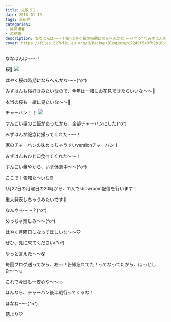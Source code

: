 ```yaml
---
title: 先取り🌸
date: 2018-01-19
tags: 涼花萌
categories: 
- 成员博客
- 涼花萌
description: ななばんは〜〜！桜🌸はやく桜の時期にならへんかな〜〜(*^o^*)みずはんも桜好きみたいなので、今年は一緒にお花見できたらいいな〜〜🌸本当の桜も一緒に見たいな〜〜...
cover: https://files.227wiki.eu.org/d/Backup/Blog/moe/07249f643fb9b18bd248f8eca2fab.jpg 
---
```





ななばんは〜〜！




桜🌸
![](https://files.227wiki.eu.org/d/Backup/Blog/moe/07249f643fb9b18bd248f8eca2fab.jpg)





はやく桜の時期にならへんかな〜〜(*^o^*)


みずはんも桜好きみたいなので、今年は一緒にお花見できたらいいな〜〜🌸


本当の桜も一緒に見たいな〜〜🌸








チャーハン！！
![](https://files.227wiki.eu.org/d/Backup/Blog/moe/07249f643fb9b18bd248f8eca2fab-01.jpg)




すんごい量のご飯があったから、全部チャーハンにした(*^o^*)



みずはんが記念に撮ってくれた〜〜！



家のチャーハンの味めっちゃうすいversionチャーハン！



みずはんもひと口食べてくれた〜〜！





すんごい量やから、いま休憩中〜〜(*^o^*)












ここで！告知た〜いむ⏰



1月22日の月曜日の20時から、11人でshowroom配信を行います！



重大発表しちゃうみたいです🙊




なんやろ〜〜？(*^o^*)


めっちゃ楽しみ〜〜(*^o^*)


はやく月曜日になってほしいな〜〜♡



ぜひ、見に来てください(*^o^*)







やっと言えた〜〜😰

毎回ブログ送ってから、あっ！告知忘れてた！ってなってたから、ほっとした〜〜☺️





これで今日も一安心や〜〜☺️






ほんなら、チャーハン後半戦行ってくるな！






ほなね〜〜(*^o^*)


萌より♡


